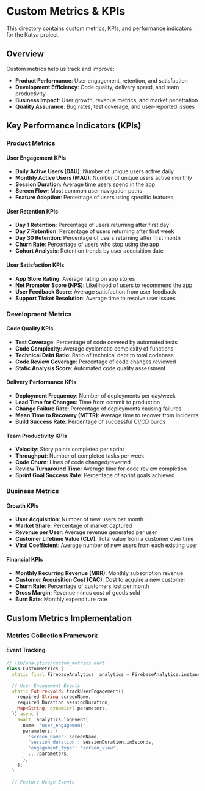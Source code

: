 # Custom Metrics & KPIs

This directory contains custom metrics, KPIs, and performance indicators for the Katya project.

## Overview

Custom metrics help us track and improve:
- **Product Performance**: User engagement, retention, and satisfaction
- **Development Efficiency**: Code quality, delivery speed, and team productivity
- **Business Impact**: User growth, revenue metrics, and market penetration
- **Quality Assurance**: Bug rates, test coverage, and user-reported issues

## Key Performance Indicators (KPIs)

### Product Metrics

#### User Engagement KPIs
- **Daily Active Users (DAU)**: Number of unique users active daily
- **Monthly Active Users (MAU)**: Number of unique users active monthly
- **Session Duration**: Average time users spend in the app
- **Screen Flow**: Most common user navigation paths
- **Feature Adoption**: Percentage of users using specific features

#### User Retention KPIs
- **Day 1 Retention**: Percentage of users returning after first day
- **Day 7 Retention**: Percentage of users returning after first week
- **Day 30 Retention**: Percentage of users returning after first month
- **Churn Rate**: Percentage of users who stop using the app
- **Cohort Analysis**: Retention trends by user acquisition date

#### User Satisfaction KPIs
- **App Store Rating**: Average rating on app stores
- **Net Promoter Score (NPS)**: Likelihood of users to recommend the app
- **User Feedback Score**: Average satisfaction from user feedback
- **Support Ticket Resolution**: Average time to resolve user issues

### Development Metrics

#### Code Quality KPIs
- **Test Coverage**: Percentage of code covered by automated tests
- **Code Complexity**: Average cyclomatic complexity of functions
- **Technical Debt Ratio**: Ratio of technical debt to total codebase
- **Code Review Coverage**: Percentage of code changes reviewed
- **Static Analysis Score**: Automated code quality assessment

#### Delivery Performance KPIs
- **Deployment Frequency**: Number of deployments per day/week
- **Lead Time for Changes**: Time from commit to production
- **Change Failure Rate**: Percentage of deployments causing failures
- **Mean Time to Recovery (MTTR)**: Average time to recover from incidents
- **Build Success Rate**: Percentage of successful CI/CD builds

#### Team Productivity KPIs
- **Velocity**: Story points completed per sprint
- **Throughput**: Number of completed tasks per week
- **Code Churn**: Lines of code changed/reverted
- **Review Turnaround Time**: Average time for code review completion
- **Sprint Goal Success Rate**: Percentage of sprint goals achieved

### Business Metrics

#### Growth KPIs
- **User Acquisition**: Number of new users per month
- **Market Share**: Percentage of market captured
- **Revenue per User**: Average revenue generated per user
- **Customer Lifetime Value (CLV)**: Total value from a customer over time
- **Viral Coefficient**: Average number of new users from each existing user

#### Financial KPIs
- **Monthly Recurring Revenue (MRR)**: Monthly subscription revenue
- **Customer Acquisition Cost (CAC)**: Cost to acquire a new customer
- **Churn Rate**: Percentage of customers lost per month
- **Gross Margin**: Revenue minus cost of goods sold
- **Burn Rate**: Monthly expenditure rate

## Custom Metrics Implementation

### Metrics Collection Framework

#### Event Tracking
```dart
// lib/analytics/custom_metrics.dart
class CustomMetrics {
  static final FirebaseAnalytics _analytics = FirebaseAnalytics.instance;

  // User Engagement Events
  static Future<void> trackUserEngagement({
    required String screenName,
    required Duration sessionDuration,
    Map<String, dynamic>? parameters,
  }) async {
    await _analytics.logEvent(
      name: 'user_engagement',
      parameters: {
        'screen_name': screenName,
        'session_duration': sessionDuration.inSeconds,
        'engagement_type': 'screen_view',
        ...?parameters,
      },
    );
  }

  // Feature Usage Events
